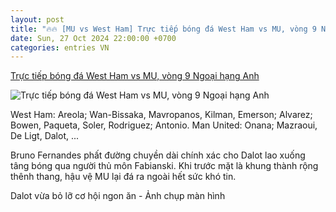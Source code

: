```yaml
---
layout: post
title: "🔥🔥 [MU vs West Ham] Trực tiếp bóng đá West Ham vs MU, vòng 9 Ngoại hạng Anh"
date: Sun, 27 Oct 2024 22:00:00 +0700
categories: entries VN
---
```

[Trực tiếp bóng đá West Ham vs MU, vòng 9 Ngoại hạng Anh](https://vietnamnet.vn/truc-tiep-bong-da-west-ham-vs-mu-vong-9-ngoai-hang-anh-2336136.html)

![Trực tiếp bóng đá West Ham vs MU, vòng 9 Ngoại hạng Anh](https://static-images.vnncdn.net/vps_images_publish/000001/000003/2024/10/27/mu-thua-cay-dang-tren-san-west-ham-46467.jpg?width=0&s=_V67VFBOhvZSoDt1E-bE4A)

West Ham: Areola; Wan-Bissaka, Mavropanos, Kilman, Emerson; Alvarez; Bowen, Paqueta, Soler, Rodriguez; Antonio. Man United: Onana; Mazraoui, De Ligt, Dalot, ...

Bruno Fernandes phất đường chuyền dài chính xác cho Dalot lao xuống tâng bóng qua người thủ môn Fabianski. Khi trước mặt là khung thành rộng thênh thang, hậu vệ MU lại đá ra ngoài hết sức khó tin.

Dalot vừa bỏ lỡ cơ hội ngon ăn - Ảnh chụp màn hình

